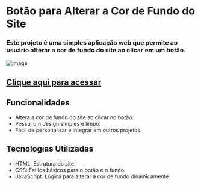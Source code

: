# Botão para Alterar a Cor de Fundo do Site
### Este projeto é uma simples aplicação web que permite ao usuário alterar a cor de fundo do site ao clicar em um botão.
![image](https://github.com/user-attachments/assets/fee13649-bb47-4ac4-aad2-a37c8fc6a8c2)

## [Clique aqui para acessar](https://jp-beltran.github.io/button-changebg/)






## Funcionalidades
- Altera a cor de fundo do site ao clicar no botão.
- Possui um design simples e limpo.
- Fácil de personalizar e integrar em outros projetos.
  
## Tecnologias Utilizadas
- HTML: Estrutura do site.
- CSS: Estilos básicos para o botão e o fundo.
- JavaScript: Lógica para alterar a cor de fundo dinamicamente.
